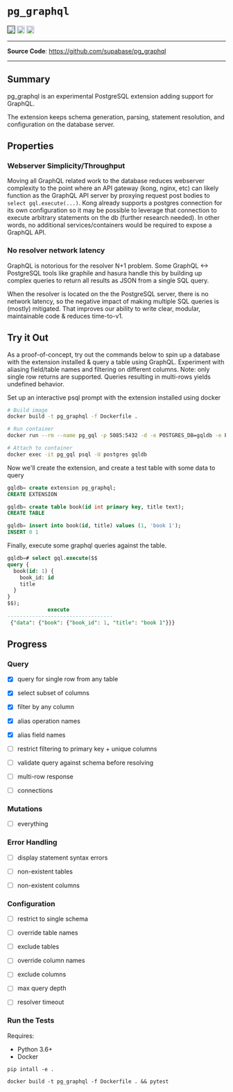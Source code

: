 # `pg_graphql`

<p>

<a href=""><img src="https://img.shields.io/badge/postgresql-12+-blue.svg" alt="PostgreSQL version" height="18"></a>
<a href="https://github.com/supabase/pg_graphql/blob/master/LICENSE"><img src="https://img.shields.io/pypi/l/markdown-subtemplate.svg" alt="License" height="18"></a>
<a href="https://github.com/supabase/pg_graphql/actions"><img src="https://github.com/supabase/pg_graphql/actions/workflows/main.yml/badge.svg" alt="Tests" height="18"></a>

</p>

---

**Source Code**: <a href="https://github.com/supabase/pg_graphql" target="_blank">https://github.com/supabase/pg_graphql</a>

---


## Summary

pg_graphql is an experimental PostgreSQL extension adding support for GraphQL.

The extension keeps schema generation, parsing, statement resolution, and configuration on the database server.

## Properties

### Webserver Simplicity/Throughput

Moving all GraphQL related work to the database reduces webserver complexity to the point where an API gateway (kong, nginx, etc) can likely function as the GraphQL API server by proxying request post bodies to `select gql.execute(...)`. Kong already supports a postgres connection for its own configuration so it may be possible to leverage that connection to execute arbitrary statements on the db (further research needed). In other words, no additional services/containers would be required to expose a GraphQL API.

### No resolver network latency

GraphQL is notorious for the resolver N+1 problem. Some GraphQL <-> PostgreSQL tools like graphile and hasura handle this by building up complex queries to return all results as JSON from a single SQL query.

When the resolver is located on the the PostgreSQL server, there is no network latency, so the negative impact of making multiple SQL queries is (mostly) mitigated. That improves our ability to write clear, modular, maintainable code & reduces time-to-v1.


## Try it Out

As a proof-of-concept, try out the commands below to spin up a database with the extension installed & query a table using GraphQL. Experiment with aliasing field/table names and filtering on different columns. Note: only single row returns are supported. Queries resulting in multi-rows yields undefined behavior.


Set up an interactive psql prompt with the extension installed using docker
```bash
# Build image
docker build -t pg_graphql -f Dockerfile .

# Run container
docker run --rm --name pg_gql -p 5085:5432 -d -e POSTGRES_DB=gqldb -e POSTGRES_PASSWORD=password -e POSTGRES_USER=postgres -d pg_graphql

# Attach to container
docker exec -it pg_gql psql -U postgres gqldb
```

Now we'll create the extension, and create a test table with some data to query

```sql
gqldb= create extension pg_graphql;
CREATE EXTENSION

gqldb= create table book(id int primary key, title text);
CREATE TABLE

gqldb= insert into book(id, title) values (1, 'book 1');
INSERT 0 1
```

Finally, execute some graphql queries against the table.
```sql
gqldb=# select gql.execute($$
query {
  book(id: 1) {
    book_id: id
    title
  }
}
$$);
             execute
----------------------------------
 {"data": {"book": {"book_id": 1, "title": "book 1"}}}
```

## Progress

### Query

- [x] query for single row from any table
- [x] select subset of columns
- [x] filter by any column
- [x] alias operation names
- [x] alias field names
- [ ] restrict filtering to primary key + unique columns
- [ ] validate query against schema before resolving
- [ ] multi-row response
- [ ] connections


### Mutations
- [ ] everything


### Error Handling
- [ ] display statement syntax errors
- [ ] non-existent tables
- [ ] non-existent columns


### Configuration
- [ ] restrict to single schema
- [ ] override table names
- [ ] exclude tables
- [ ] override column names
- [ ] exclude columns
- [ ] max query depth
- [ ] resolver timeout


### Run the Tests

Requires:

- Python 3.6+
- Docker

```shell
pip intall -e .

docker build -t pg_graphql -f Dockerfile . && pytest
```
